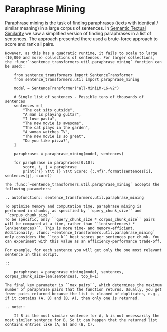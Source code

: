 # Paraphrase Mining

Paraphrase mining is the task of finding paraphrases (texts with identical / similar meaning) in a large corpus of sentences. In [Semantic Textual Similarity](../../../../docs/sentence_transformer/usage/semantic_textual_similarity.rst) we saw a simplified version of finding paraphrases in a list of sentences. The approach presented there used a brute-force approach to score and rank all pairs. 

```{eval-rst}
However, as this has a quadratic runtime, it fails to scale to large (10,000 and more) collections of sentences. For larger collections, the :func:`~sentence_transformers.util.paraphrase_mining` function can be used::

    from sentence_transformers import SentenceTransformer
    from sentence_transformers.util import paraphrase_mining

    model = SentenceTransformer("all-MiniLM-L6-v2")

    # Single list of sentences - Possible tens of thousands of sentences
    sentences = [
        "The cat sits outside",
        "A man is playing guitar",
        "I love pasta",
        "The new movie is awesome",
        "The cat plays in the garden",
        "A woman watches TV",
        "The new movie is so great",
        "Do you like pizza?",
    ]

    paraphrases = paraphrase_mining(model, sentences)

    for paraphrase in paraphrases[0:10]:
        score, i, j = paraphrase
        print("{} \t\t {} \t\t Score: {:.4f}".format(sentences[i], sentences[j], score))

The :func:`~sentence_transformers.util.paraphrase_mining` accepts the following parameters:

.. autofunction:: sentence_transformers.util.paraphrase_mining

To optimize memory and computation time, paraphrase mining is performed in chunks, as specified by ``query_chunk_size`` and ``corpus_chunk_size``.
To be specific, only ``query_chunk_size * corpus_chunk_size`` pairs will be compared at a time, rather than ``len(sentences) * len(sentences)``. This is more time- and memory-efficient. Additionally, :func:`~sentence_transformers.util.paraphrase_mining` only considers the ``top_k`` best scores per sentences per chunk. You can experiment with this value as an efficiency-performance trade-off.

For example, for each sentence you will get only the one most relevant sentence in this script.

::

    paraphrases = paraphrase_mining(model, sentences, corpus_chunk_size=len(sentences), top_k=1)

The final key parameter is ``max_pairs``, which determines the maximum number of paraphrase pairs that the function returns. Usually, you get fewer pairs returned because the list is cleaned of duplicates, e.g., if it contains (A, B) and (B, A), then only one is returned.

.. note::
    
    If B is the most similar sentence for A, A is not necessarily the most similar sentence for B. So it can happen that the returned list contains entries like (A, B) and (B, C).
```